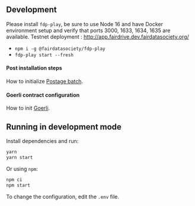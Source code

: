 ## Development

Please install `fdp-play`, be sure to use Node 16 and have Docker environment setup and verify that ports 3000, 1633, 1634, 1635 are available.
Testnet deployment : http://app.fairdrive.dev.fairdatasociety.org/

- `npm i -g @fairdatasociety/fdp-play`
- `fdp-play start --fresh`

#### Post installation steps
How to initialize [Postage batch](docs/POSTAGE-BATCH.md).
#### Goerli contract configuration
How to init [Goerli](docs/INIT-GOERLI.md).

## Running in development mode

Install dependencies and run:

```bash
yarn
yarn start
```

Or using `npm`:

```bash
npm ci
npm start
```
To change the configuration, edit the `.env` file.
